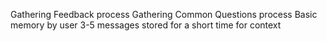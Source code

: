 Gathering Feedback process
Gathering Common Questions process
Basic memory by user 3-5 messages stored for a short time for context